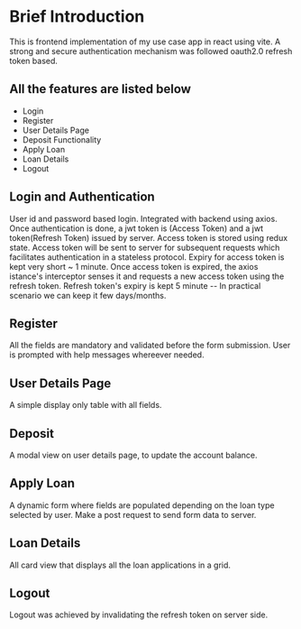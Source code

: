 # Brief Introduction

This is frontend implementation of my use case app in react using vite. A strong and secure authentication mechanism was followed oauth2.0 refresh token based.

## All the features are listed below

- Login
- Register
- User Details Page
- Deposit Functionality
- Apply Loan
- Loan Details
- Logout

## Login and Authentication

User id and password based login. Integrated with backend using axios. Once authentication is done, a jwt token is (Access Token) and a jwt token(Refresh Token) issued by server. Access token is stored using redux state. Access token will be sent to server for subsequent requests which facilitates authentication in a stateless protocol.
Expiry for access token is kept very short ~ 1 minute. Once access token is expired, the axios istance's interceptor senses it and requests a new access token using the refresh token. Refresh token's expiry is kept 5 minute -- In practical scenario we can keep it few days/months.

## Register

All the fields are mandatory and validated before the form submission. User is prompted with help messages whereever needed.

## User Details Page

A simple display only table with all fields.

## Deposit

A modal view on user details page, to update the account balance.

## Apply Loan

A dynamic form where fields are populated depending on the loan type selected by user. Make a post request to send form data to server.

## Loan Details

All card view that displays all the loan applications in a grid.

## Logout

Logout was achieved by invalidating the refresh token on server side.
